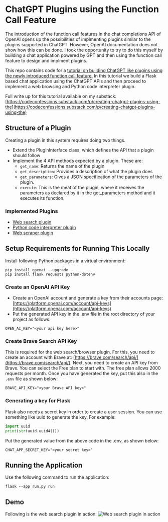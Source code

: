 # ChatGPT Plugins using the Function Call Feature

The introduction of the function call features in the chat completions API of OpenAI opens up the possibilities of implmenting plugins similar to the plugins supported in ChatGPT. However,
OpenAI documentation does not show how this can be done. I took the opportunity to try to do this myself by building a chat application powered by GPT and then using the function call
feature to design and implment plugins.

This repo contains code for a [tutorial on building ChatGPT like plugins using the newly introduced function call feature.](https://codeconfessions.substack.com/p/creating-chatgpt-plugins-using-the)
In this tutorial we build a Flask based chat application using the ChatGPT APIs and then proceed to implement a web browsing and Python code interpreter plugin. 

Full write up for this tutorial available on my substack: [https://codeconfessions.substack.com/p/creating-chatgpt-plugins-using-the](https://codeconfessions.substack.com/p/creating-chatgpt-plugins-using-the)


## Structure of a Plugin
Creating a plugin in this system requires doing two things. 
- Extend the PluginInterface class, which defines the API that a plugin should follow
- Implement the 4 API methods expected by a plugin. These are:
  - `get_name`: Returns the name of the plugin
  - `get_description`: Provides a description of what the plugin does
  - `get_parameters`: Gives a JSON specification of the parameters of the plugin.
  - `execute`: This is the meat of the plugin, where it receives the parameters as declared by it in the get_parameters method and it executes its function.

### Implemented Plugins
- [Web search plugin](https://github.com/abhinav-upadhyay/chatgpt_plugins/blob/main/app/chat/plugins/websearch.py)
- [Python code interpreter plugin](https://github.com/abhinav-upadhyay/chatgpt_plugins/blob/main/app/chat/plugins/pythoninterpreter.py)
- [Web scraper plugin](https://github.com/abhinav-upadhyay/chatgpt_plugins/blob/main/app/chat/plugins/webscraper.py)


## Setup Requirements for Running This Locally
Install following Python packages in a virtual environment:

```shell
pip install openai --upgrade
pip install flask requests python-dotenv
```

### Create an OpenAI API Key
- Create an OpenAI account and generate a key from their accounts page: [https://platform.openai.com/account/api-keys](https://platform.openai.com/account/api-keys)
- Put the generated API key in the .env file in the root directory of your project as follows:
```shell
OPEN_AI_KEY="<your api key here>"
```

### Create Brave Search API Key
This is required for the web search/browser plugin. For this, you need to create an account with Brave at: [https://brave.com/search/api/](https://brave.com/search/api/). Next, you need to create an API key from Brave. You can select the Free plan to start with. The free plan allows 2000 requests per month. Once you have generated the key, put this also in the `.env` file as shown below:
```shell
BRAVE_API_KEY="<your Brave API key>"
```
### Generating a key for Flask
Flask also needs a secret key in order to create a user session. You can use something like uuid to generate the key. For example:
```python
import uuid
print(str(uuid.uuid4()))
```
Put the generated value from the above code in the .env, as shown below:
```shell
CHAT_APP_SECRET_KEY="<your secret key>"
```

## Running the Application
Use the following command to run the application:
```shell
flask --app run.py run
```

## Demo
Following is the web search plugin in action:
![Web search plugin in action](https://github.com/abhinav-upadhyay/chatgpt_plugins/blob/2388cb60ea93286127228a9145bef91482b5fbad/web-search-plugin-demo.gif)


